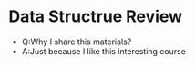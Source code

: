 # Data Structrue Review

- Q:Why I share this materials?
- A:Just because I like this interesting course

